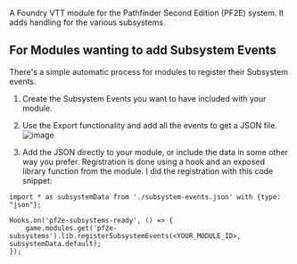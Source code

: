 A Foundry VTT module for the Pathfinder Second Edition (PF2E) system. It adds handling for the various subsystems.
## For Modules wanting to add Subsystem Events
There's a simple automatic process for modules to register their Subsystem events.
1) Create the Subsystem Events you want to have included with your module.
2) Use the Export functionality and add all the events to get a JSON file.
![image](https://github.com/user-attachments/assets/21dda94f-fae9-4530-b255-aa034ffd085d)

3) Add the JSON directly to your module, or include the data in some other way you prefer. Registration is done using a hook and an exposed library function from the module. I did the registration with this code snippet:
```
import * as subsystemData from './subsystem-events.json' with {type: "json"};

Hooks.on('pf2e-subsystems-ready', () => {
    game.modules.get('pf2e-subsystems').lib.registerSubsystemEvents(<YOUR_MODULE_ID>, subsystemData.default);
});
```
